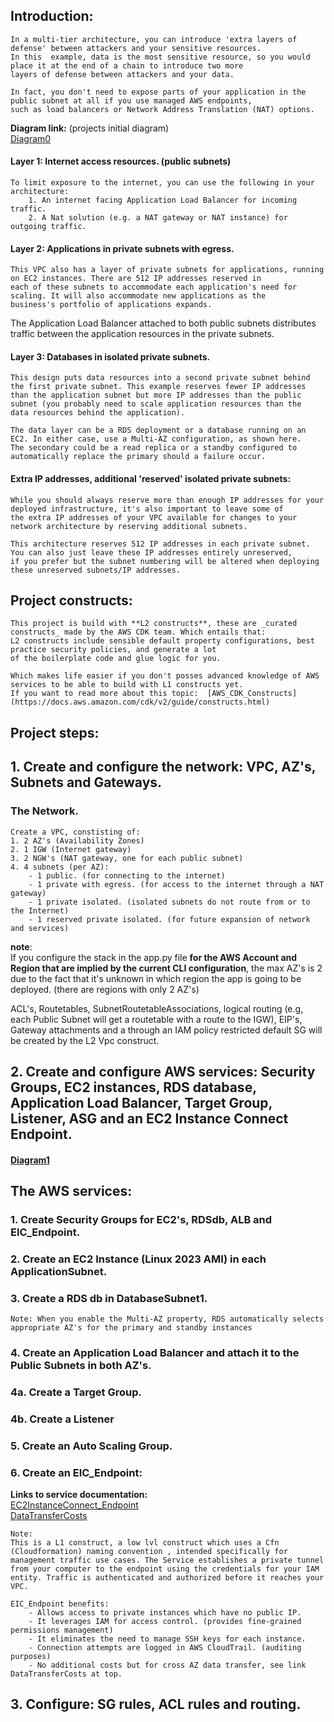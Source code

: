 ## Introduction:  

    In a multi-tier architecture, you can introduce 'extra layers of defense' between attackers and your sensitive resources.   
    In this  example, data is the most sensitive resource, so you would place it at the end of a chain to introduce two more   
    layers of defense between attackers and your data.  

    In fact, you don't need to expose parts of your application in the public subnet at all if you use managed AWS endpoints,   
    such as load balancers or Network Address Translation (NAT) options.    

**Diagram link:**  (projects initial diagram)    
[Diagram0](../includes/diagrams/diagram0.png)    

#### Layer 1: Internet access resources. (public subnets)     
    To limit exposure to the internet, you can use the following in your architecture:  
        1. An internet facing Application Load Balancer for incoming traffic.  
        2. A Nat solution (e.g. a NAT gateway or NAT instance) for outgoing traffic.  

#### Layer 2: Applications in private subnets with egress.      
    This VPC also has a layer of private subnets for applications, running on EC2 instances. There are 512 IP addresses reserved in     
    each of these subnets to accommodate each application's need for scaling. It will also accommodate new applications as the     
    business's portfolio of applications expands.    

The Application Load Balancer attached to both public subnets distributes traffic between the application resources in the private subnets.    

#### Layer 3: Databases in isolated private subnets.    
    This design puts data resources into a second private subnet behind the first private subnet. This example reserves fewer IP addresses   
    than the application subnet but more IP addresses than the public subnet (you probably need to scale application resources than the   
    data resources behind the application).   

    The data layer can be a RDS deployment or a database running on an EC2. In either case, use a Multi-AZ configuration, as shown here.   
    The secondary could be a read replica or a standby configured to automatically replace the primary should a failure occur.   

#### Extra IP addresses, additional 'reserved' isolated private subnets:  
    While you should always reserve more than enough IP addresses for your deployed infrastructure, it's also important to leave some of   
    the extra IP addresses of your VPC available for changes to your network architecture by reserving additional subnets.   

    This architecture reserves 512 IP addresses in each private subnet. You can also just leave these IP addresses entirely unreserved,   
    if you prefer but the subnet numbering will be altered when deploying these unreserved subnets/IP addresses.    

## Project constructs:  

    This project is build with **L2 constructs**, these are _curated constructs_ made by the AWS CDK team. Which entails that:  
    L2 constructs include sensible default property configurations, best practice security policies, and generate a lot   
    of the boilerplate code and glue logic for you.  

    Which makes life easier if you don't posses advanced knowledge of AWS services to be able to build with L1 constructs yet.  
    If you want to read more about this topic:  [AWS_CDK_Constructs](https://docs.aws.amazon.com/cdk/v2/guide/constructs.html)   

## Project steps:      

## 1. Create and configure the network: VPC, AZ's, Subnets and Gateways.   

### The Network.  

    Create a VPC, constisting of:  
    1. 2 AZ's (Availability Zones)  
    2. 1 IGW (Internet gateway)
    3. 2 NGW's (NAT gateway, one for each public subnet)   
    4. 4 subnets (per AZ):    
        - 1 public. (for connecting to the internet)  
        - 1 private with egress. (for access to the internet through a NAT gateway)  
        - 1 private isolated. (isolated subnets do not route from or to the Internet)  
        - 1 reserved private isolated. (for future expansion of network and services)  

**note**:   
If you configure the stack in the app.py file **for the AWS Account and Region that are implied by the current CLI configuration**, the max AZ's is 2 due to the fact that it's unknown in which region the app is going to be deployed. (there are regions with only 2 AZ's)  

ACL's, Routetables, SubnetRoutetableAssociations, logical routing (e.g, each Public Subnet will get a routetable with a route to the IGW), EIP's, Gateway attachments and a through an IAM policy restricted default SG will be created by the L2 Vpc construct.   


## 2. Create and configure AWS services: Security Groups, EC2 instances, RDS database, Application Load Balancer, Target Group, Listener, ASG and an EC2 Instance Connect Endpoint. 

#### [Diagram1](../includes/diagrams/diagram1.png)

## The AWS services:
 
   ### 1. Create Security Groups for EC2's, RDSdb, ALB and EIC_Endpoint.

   ### 2. Create an EC2 Instance (Linux 2023 AMI) in each ApplicationSubnet.

   ### 3. Create a RDS db in DatabaseSubnet1.  
    Note: When you enable the Multi-AZ property, RDS automatically selects appropriate AZ's for the primary and standby instances  

   ### 4. Create an Application Load Balancer and attach it to the Public Subnets in both AZ's.  

   ### 4a. Create a Target Group.

   ### 4b. Create a Listener

   ### 5. Create an Auto Scaling Group.

   ### 6. Create an EIC_Endpoint:  
   **Links to service documentation:**   
   [EC2InstanceConnect_Endpoint](https://docs.aws.amazon.com/AWSEC2/latest/UserGuide/connect-with-ec2-instance-connect-endpoint.html)  
   [DataTransferCosts](https://aws.amazon.com/ec2/pricing/on-demand/#Data_Transfer_within_the_same_AWS_Region)  
   
    Note:   
    This is a L1 construct, a low lvl construct which uses a Cfn (Cloudformation) naming convention , intended specifically for management traffic use cases. The Service establishes a private tunnel from your computer to the endpoint using the credentials for your IAM entity. Traffic is authenticated and authorized before it reaches your VPC.  
    
    EIC_Endpoint benefits:  
        - Allows access to private instances which have no public IP.  
        - It leverages IAM for access control. (provides fine-grained permissions management)  
        - It eliminates the need to manage SSH keys for each instance.  
        - Connection attempts are logged in AWS CloudTrail. (auditing purposes)  
        - No additional costs but for cross AZ data transfer, see link DataTransferCosts at top.

        



    

## 3. Configure: SG rules, ACL rules and routing.

